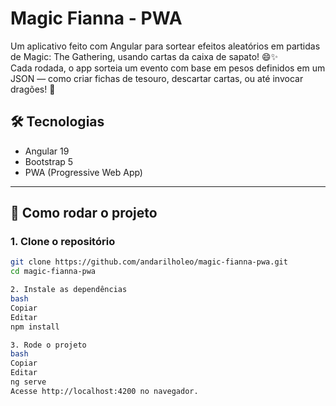 # Magic Fianna - PWA

Um aplicativo feito com Angular para sortear efeitos aleatórios em partidas de Magic: The Gathering, usando cartas da caixa de sapato! 😄✨  
Cada rodada, o app sorteia um evento com base em pesos definidos em um JSON — como criar fichas de tesouro, descartar cartas, ou até invocar dragões! 🐉

## 🛠️ Tecnologias
- Angular 19
- Bootstrap 5
- PWA (Progressive Web App)

---

## 🚀 Como rodar o projeto

### 1. Clone o repositório
```bash
git clone https://github.com/andarilholeo/magic-fianna-pwa.git
cd magic-fianna-pwa

2. Instale as dependências
bash
Copiar
Editar
npm install

3. Rode o projeto
bash
Copiar
Editar
ng serve
Acesse http://localhost:4200 no navegador.

